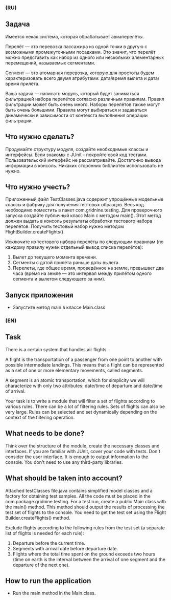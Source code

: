 ### (RU)
## Задача
Имеется некая система, которая обрабатывает авиаперелёты.

Перелёт — это перевозка пассажира из одной точки в другую с возможными промежуточными посадками.
Это значит, что перелёт можно представить как набор из одного или нескольких элементарных перемещений, называемых сегментами.

Сегмент — это атомарная перевозка, которую для простоты будем характеризовать всего двумя атрибутами: дата/время вылета и дата/время прилёта.

Ваша задача — написать модуль, который будет заниматься фильтрацией набора перелётов согласно различным правилам.
Правил фильтрации может быть очень много.
Наборы перелётов также могут быть очень большими.
Правила могут выбираться и задаваться динамически в зависимости от контекста выполнения операции фильтрации.

## Что нужно сделать?
Продумайте структуру модуля, создайте необходимые классы и интерфейсы.
Если знакомы с JUnit - покройте свой код тестами.
Пользовательский интерфейс не рассматривайте.
Достаточно вывода информации в консоль.
Никаких сторонних библиотек использовать не нужно.

## Что нужно учесть?
Приложенный файл TestClasses.java содержит упрощённые модельные классы и фабрику для получения тестовых образцов.
Весь код необходимо поместить в пакет com.gridnine.testing.
Для проверочного запуска создайте публичный класс Main c методом main().
Этот метод должен выдать в консоль результаты обработки тестового набора перелётов.
Получить тестовый набор нужно методом FlightBuilder.createFlights().

Исключите из тестового набора перелёты по следующим правилам (по каждому правилу нужен отдельный вывод списка перелётов):
1. Вылет до текущего момента времени.
2. Сегменты с датой прилёта раньше даты вылета.
3. Перелеты, где общее время, проведённое на земле, превышает два часа
   (время на земле — это интервал между прилётом одного сегмента и вылетом следующего за ним).

## Запуск приложения
- Запустите метод main в классе Main.class

### (EN)
## Task
There is a certain system that handles air flights.

A flight is the transportation of a passenger from one point to another with possible intermediate landings.
This means that a flight can be represented as a set of one or more elementary movements, called segments.

A segment is an atomic transportation, which for simplicity we will characterize with only two attributes: date/time of departure and date/time of arrival.

Your task is to write a module that will filter a set of flights according to various rules.
There can be a lot of filtering rules.
Sets of flights can also be very large.
Rules can be selected and set dynamically depending on the context of the filtering operation.

## What needs to be done?
Think over the structure of the module, create the necessary classes and interfaces.
If you are familiar with JUnit, cover your code with tests.
Don't consider the user interface.
It is enough to output information to the console.
You don't need to use any third-party libraries.

## What should be taken into account?
Attached testClasses file.java contains simplified model classes and a factory for obtaining test samples.
All the code must be placed in the com.package.gridnine.testing.
For a test run, create a public Main class with the main() method.
This method should output the results of processing the test set of flights to the console.
You need to get the test set using the Flight Builder.createFlights() method.

Exclude flights according to the following rules from the test set (a separate list of flights is needed for each rule):
1. Departure before the current time.
2. Segments with arrival date before departure date.
3. Flights where the total time spent on the ground exceeds two hours
   (time on earth is the interval between the arrival of one segment and the departure of the next one).

## How to run the application
- Run the main method in the Main.class.